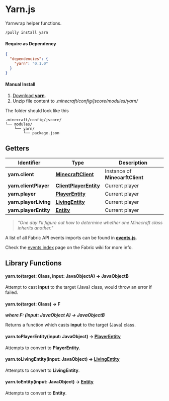 # Yarn.js

Yarnwrap helper functions.

```
/pully install yarn
```

#### Require as Dependency

```json
{
  "dependencies": {
    "yarn": "0.1.0"
  }
}
```

#### Manual Install

1. [Download **yarn**](https://github.com/FabricCore/yarn/archive/refs/heads/master.zip).
2. Unzip file content to _.minecraft/config/jscore/modules/yarn/_

The folder should look like this

```
.minecraft/config/jscore/
└── modules/
    └── yarn/
        └── package.json
```

## Getters

|Identifier|Type|Description|
|---|---|---|
|**yarn.client**|[**MinecraftClient**](https://fabriccore.github.io/yarnwrap/build/latest.html?q=client.MinecraftClient)|Instance of **MinecarftClient**|
|**yarn.clientPlayer**|[**ClientPlayerEntity**](https://fabriccore.github.io/yarnwrap/build/latest.html?q=client.network.ClientPlayerEntity)|Current player|
|**yarn.player**|[**PlayerEntity**](https://fabriccore.github.io/yarnwrap/build/latest.html?q=entity.player.PlayerEntity)|Current player|
|**yarn.playerLiving**|[**LivingEntity**](https://fabriccore.github.io/yarnwrap/build/latest.html?q=entity.LivingEntity)|Current player|
|**yarn.playerEntity**|[**Entity**](https://fabriccore.github.io/yarnwrap/build/latest.html?q=entity.Entity)|Current player|

> *"One day I'll figure out how to determine whether one Minecraft class inherits another."*

A list of all Fabric API events imports can be found in [**events.js**](https://github.com/FabricCore/yarn.js/blob/master/events.js).

Check the [events index](https://wiki.fabricmc.net/tutorial:event_index) page on the Fabric wiki for more info.

## Library Functions

#### yarn.to(target: Class, input: JavaObjectA) → JavaObjectB

Attempt to cast **input** to the target (Java) class, would throw an error if failed.

#### yarn.to(target: Class) → F
***where F: (input: JavaObject A) → JavaObjectB***

Returns a function which casts **input** to the target (Java) class.

#### yarn.toPlayerEntity(input: JavaObject) → [PlayerEntity](https://fabriccore.github.io/yarnwrap/build/latest.html?q=entity.player.PlayerEntity)

Attempts to convert to **PlayerEntity**.

#### yarn.toLivingEntity(input: JavaObject) → [LivingEntity](https://fabriccore.github.io/yarnwrap/build/latest.html?q=entity.LivingEntity)

Attempts to convert to **LivingEntity**.

#### yarn.toEntity(input: JavaObject) → [Entity](https://fabriccore.github.io/yarnwrap/build/latest.html?q=entity.Entity)

Attempts to convert to **Entity**.
